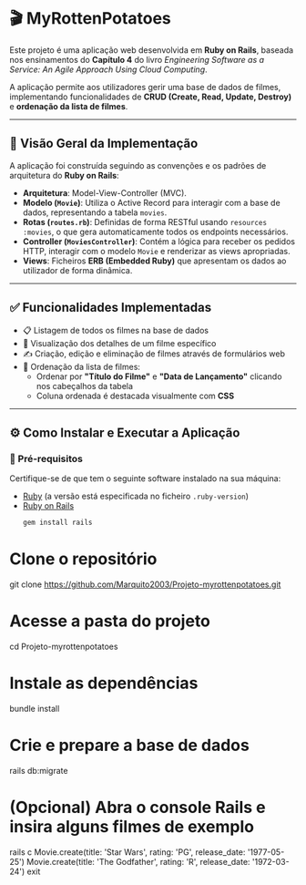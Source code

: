 # 🎬 MyRottenPotatoes

Este projeto é uma aplicação web desenvolvida em **Ruby on Rails**, baseada nos ensinamentos do **Capítulo 4** do livro *Engineering Software as a Service: An Agile Approach Using Cloud Computing*.  

A aplicação permite aos utilizadores gerir uma base de dados de filmes, implementando funcionalidades de **CRUD (Create, Read, Update, Destroy)** e **ordenação da lista de filmes**.

---

## 📖 Visão Geral da Implementação

A aplicação foi construída seguindo as convenções e os padrões de arquitetura do **Ruby on Rails**:

- **Arquitetura**: Model-View-Controller (MVC).
- **Modelo (`Movie`)**: Utiliza o Active Record para interagir com a base de dados, representando a tabela `movies`.
- **Rotas (`routes.rb`)**: Definidas de forma RESTful usando `resources :movies`, o que gera automaticamente todos os endpoints necessários.
- **Controller (`MoviesController`)**: Contém a lógica para receber os pedidos HTTP, interagir com o modelo `Movie` e renderizar as views apropriadas.
- **Views**: Ficheiros **ERB (Embedded Ruby)** que apresentam os dados ao utilizador de forma dinâmica.

---

## ✅ Funcionalidades Implementadas

- 📋 Listagem de todos os filmes na base de dados  
- 🔎 Visualização dos detalhes de um filme específico  
- ✍️ Criação, edição e eliminação de filmes através de formulários web  
- 📑 Ordenação da lista de filmes:
  - Ordenar por **"Título do Filme"** e **"Data de Lançamento"** clicando nos cabeçalhos da tabela  
  - Coluna ordenada é destacada visualmente com **CSS**

---

## ⚙️ Como Instalar e Executar a Aplicação

### 🔧 Pré-requisitos

Certifique-se de que tem o seguinte software instalado na sua máquina:

- [Ruby](https://www.ruby-lang.org) (a versão está especificada no ficheiro `.ruby-version`)
- [Ruby on Rails](https://rubyonrails.org/)  
  ```bash
  gem install rails

# Clone o repositório
git clone https://github.com/Marquito2003/Projeto-myrottenpotatoes.git

# Acesse a pasta do projeto
cd Projeto-myrottenpotatoes

# Instale as dependências
bundle install

# Crie e prepare a base de dados
rails db:migrate

# (Opcional) Abra o console Rails e insira alguns filmes de exemplo
rails c
Movie.create(title: 'Star Wars', rating: 'PG', release_date: '1977-05-25')
Movie.create(title: 'The Godfather', rating: 'R', release_date: '1972-03-24')
exit



